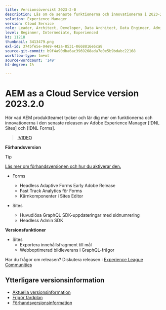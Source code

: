 ```yaml
---
title: Versionsöversikt 2023-2-0
description: Läs om de senaste funktionerna och innovationerna i 2023-2-0-utgåvan av Adobe Experience Manager [!DNL Forms] och [!DNL Sites].
solution: Experience Manager
version: Cloud Service
role: Leader, Architect, Developer, Data Architect, Data Engineer, Admin, User
level: Beginner, Intermediate, Experienced
kt: 11218
thumbnail: 3413479.png
exl-id: 3745fe5e-04e9-442a-8531-0668816e6ca8
source-git-commit: b9f4a90dba6ac3969268ada7e0e5b9bdabc22168
workflow-type: tm+mt
source-wordcount: '149'
ht-degree: 1%

---
```


# AEM as a Cloud Service version 2023.2.0

Hör vad AEM produktteamet tycker och lär dig mer om funktionerna och innovationerna i den senaste releasen av Adobe Experience Manager [!DNL Sites] och [!DNL Forms].

>[!VIDEO](https://video.tv.adobe.com/v/3416885/?quality=12&learn=on)

**Förhandsversion**

>[!TIP]
>
>[Läs mer om förhandsversionen och hur du aktiverar den.](https://experienceleague.adobe.com/docs/experience-manager-cloud-service/content/release-notes/prerelease.html)

* Forms
   * Headless Adaptive Forms Early Adobe Release
   * Fast Track Analytics för Forms
   * Kärnkomponenter i Sites Editor

* Sites
   * Huvudlösa GraphQL SDK-uppdateringar med sidnumrering
   * Headless Admin SDK

**Versionsfunktioner**

* Sites
   * Exportera innehållsfragment till mål
   * Webboptimerad bildleverans i GraphQL-frågor

Har du frågor om releasen?  Diskutera releasen i [Experience League Communities](https://adobe.ly/3KCfab0)

## Ytterligare versionsinformation

* [Aktuella versionsinformation](https://experienceleague.adobe.com/docs/experience-manager-cloud-service/content/release-notes/home.html)
* [Frigör färdplan](https://experienceleague.adobe.com/docs/experience-manager-release-information/aem-release-updates/update-releases-roadmap.html)
* [Förhandsversionsinformation](https://experienceleague.adobe.com/docs/experience-manager-cloud-service/content/release-notes/prerelease.html)
